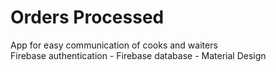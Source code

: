 # Orders Processed
App for easy communication of cooks and waiters<br />
Firebase authentication - Firebase database - Material Design
